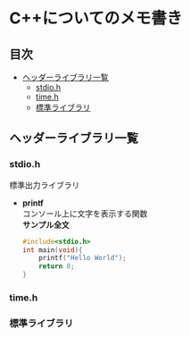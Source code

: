 # C++についてのメモ書き

## 目次
* [ヘッダーライブラリ一覧](#ヘッダーライブラリ一覧)  
    * [stdio.h](#stdioh)
    * [time.h](#timeh)
    * [標準ライブラリ](#標準ライブラリ)

## ヘッダーライブラリ一覧 

### stdio.h  
標準出力ライブラリ

* **printf**  
    コンソール上に文字を表示する関数  
    **サンプル全文**  

    ~~~ c
    #include<stdio.h>
    int main(void){
        printf("Hello World");
        return 0;
    }
    ~~~  
    

### time.h


### 標準ライブラリ